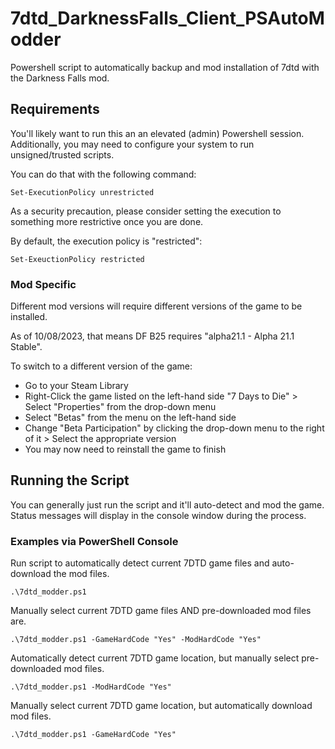 # 7dtd_DarknessFalls_Client_PSAutoModder
Powershell script to automatically backup and mod installation of 7dtd with the Darkness Falls mod.

## Requirements
You'll likely want to run this an an elevated (admin) Powershell session. Additionally, you may need to configure your system to run unsigned/trusted scripts. 

You can do that with the following command:
```
Set-ExecutionPolicy unrestricted
```

As a security precaution, please consider setting the execution to something more restrictive once you are done.

By default, the execution policy is "restricted":
```
Set-ExeuctionPolicy restricted
```

### Mod Specific
Different mod versions will require different versions of the game to be installed.

As of 10/08/2023, that means DF B25 requires "alpha21.1 - Alpha 21.1 Stable".

To switch to a different version of the game:
- Go to your Steam Library
- Right-Click the game listed on the left-hand side "7 Days to Die" > Select "Properties" from the drop-down menu
- Select "Betas" from the menu on the left-hand side
- Change "Beta Participation" by clicking the drop-down menu to the right of it > Select the appropriate version
- You may now need to reinstall the game to finish

## Running the Script
You can generally just run the script and it'll auto-detect and mod the game. Status messages will display in the console window during the process.

### Examples via PowerShell Console
Run script to automatically detect current 7DTD game files and auto-download the mod files.
```
.\7dtd_modder.ps1
```

Manually select current 7DTD game files AND pre-downloaded mod files are.
```
.\7dtd_modder.ps1 -GameHardCode "Yes" -ModHardCode "Yes"
```

Automatically detect current 7DTD game location, but manually select pre-downloaded mod files.
```
.\7dtd_modder.ps1 -ModHardCode "Yes"
```

Manually select current 7DTD game location, but automatically download mod files.
```
.\7dtd_modder.ps1 -GameHardCode "Yes"
```
